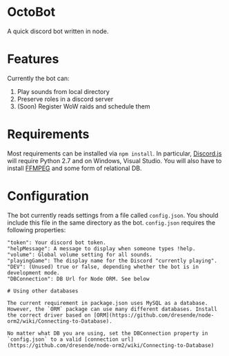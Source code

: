 # OctoBot

A quick discord bot written in node. 

# Features

Currently the bot can:
1. Play sounds from local directory
2. Preserve roles in a discord server
3. (Soon) Register WoW raids and schedule them

# Requirements

Most requirements can be installed via `npm install`. 
In particular, [Discord.js](http://discordjs.readthedocs.io/en/latest/installing.html) will require Python 2.7 and on Windows, Visual Studio.
You will also have to install [FFMPEG](https://ffmpeg.org/download.html) and some form of relational DB.

# Configuration

The bot currently reads settings from a file called `config.json`. You should include this file in the same directory as the bot. `config.json` requires the following properties:
```
"token": Your discord bot token.
"helpMessage": A message to display when someone types !help.
"volume": Global volume setting for all sounds.
"playingGame": The display name for the Discord "currently playing".
"DEV": (Unused) true or false, depending whether the bot is in development mode. 
"DBConnection": DB Url for Node ORM. See below

# Using other databases

The current requirement in package.json uses MySQL as a database. However, the `ORM` package can use many different databases. Install the correct driver based on [ORM](https://github.com/dresende/node-orm2/wiki/Connecting-to-Database). 

No matter what DB you are using, set the DBConnection property in `config.json` to a valid [connection url](https://github.com/dresende/node-orm2/wiki/Connecting-to-Database)
